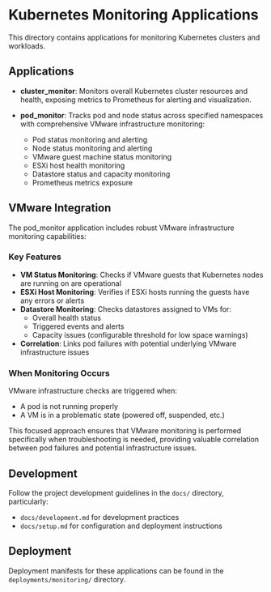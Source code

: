 # Kubernetes Monitoring Applications

This directory contains applications for monitoring Kubernetes clusters and workloads.

## Applications

- **cluster_monitor**: Monitors overall Kubernetes cluster resources and health, exposing metrics to Prometheus for alerting and visualization.

- **pod_monitor**: Tracks pod and node status across specified namespaces with comprehensive VMware infrastructure monitoring:
  - Pod status monitoring and alerting
  - Node status monitoring and alerting
  - VMware guest machine status monitoring
  - ESXi host health monitoring
  - Datastore status and capacity monitoring
  - Prometheus metrics exposure

## VMware Integration

The pod_monitor application includes robust VMware infrastructure monitoring capabilities:

### Key Features

- **VM Status Monitoring**: Checks if VMware guests that Kubernetes nodes are running on are operational
- **ESXi Host Monitoring**: Verifies if ESXi hosts running the guests have any errors or alerts
- **Datastore Monitoring**: Checks datastores assigned to VMs for:
  - Overall health status
  - Triggered events and alerts
  - Capacity issues (configurable threshold for low space warnings)
- **Correlation**: Links pod failures with potential underlying VMware infrastructure issues

### When Monitoring Occurs

VMware infrastructure checks are triggered when:

- A pod is not running properly
- A VM is in a problematic state (powered off, suspended, etc.)

This focused approach ensures that VMware monitoring is performed specifically when troubleshooting is needed, providing valuable correlation between pod failures and potential infrastructure issues.

## Development

Follow the project development guidelines in the `docs/` directory, particularly:

- `docs/development.md` for development practices
- `docs/setup.md` for configuration and deployment instructions

## Deployment

Deployment manifests for these applications can be found in the `deployments/monitoring/` directory.
